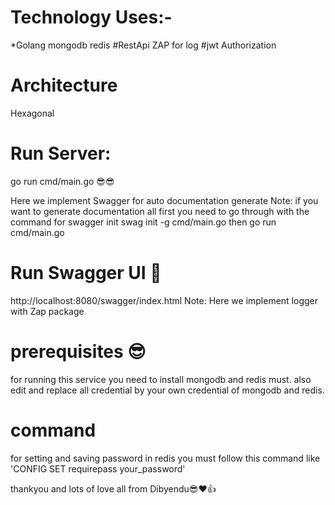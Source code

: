 # Technology Uses:-
  *Golang
  mongodb
  redis
  #RestApi
  ZAP for log
  #jwt Authorization
# Architecture
  Hexagonal

# Run Server:
 go run cmd/main.go    😎😎

Here we implement Swagger for auto documentation generate
 Note: if you want to generate documentation all first you need to go through with the command for swagger init
 swag init -g cmd/main.go
then
 go run cmd/main.go
# Run Swagger UI 🥳
http://localhost:8080/swagger/index.html
Note: Here we implement logger with Zap package
# prerequisites 😎
for running this service you need to install mongodb and redis must. also edit and replace all credential by your own credential of mongodb and redis.

# command
for setting and saving password in redis you must follow this command like 'CONFIG SET requirepass your_password'

thankyou and lots of love all from Dibyendu😎❤️👍
